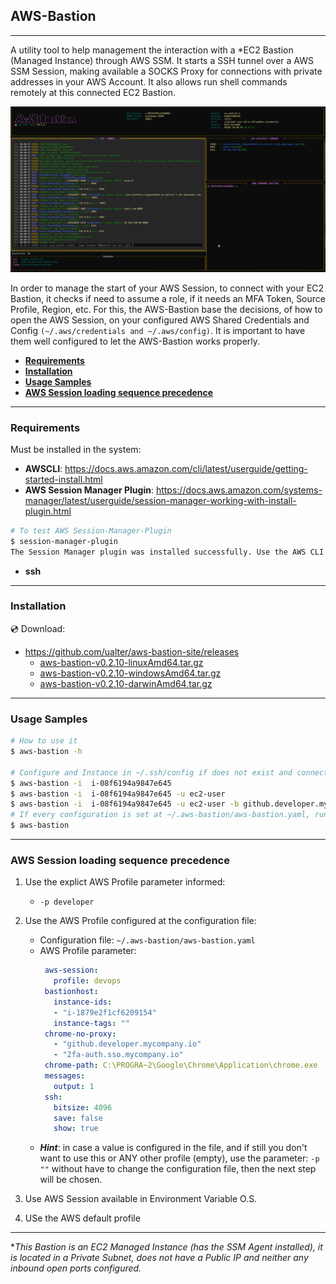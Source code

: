 ## **AWS-Bastion**
---
A utility tool to help management the interaction with a *EC2 Bastion (Managed Instance) through AWS SSM. It starts a SSH tunnel over a AWS SSM Session, making available a SOCKS Proxy for connections with private addresses in your AWS Account. It also allows run shell commands remotely at this connected EC2 Bastion.

![AWS Bastion](./docs/screenshot_1.png)

In order to manage the start of your AWS Session, to connect with your EC2 Bastion, it checks if need to assume a role, if it needs an MFA Token, Source Profile, Region, etc. For this, the AWS-Bastion base the decisions, of how to open the AWS Session, on your configured AWS Shared Credentials and Config ```(~/.aws/credentials and ~/.aws/config)```. It is important to have them well configured to let the AWS-Bastion works properly. 


  - [**Requirements**](#requirements)
  - [**Installation**](#installation)
  - [**Usage Samples**](#usage-samples)
  - [**AWS Session loading sequence precedence**](#aws-session-loading-sequence-precedence)

--- 

### **Requirements**
Must be installed in the system:
- **AWSCLI**: https://docs.aws.amazon.com/cli/latest/userguide/getting-started-install.html
- **AWS Session Manager Plugin**: https://docs.aws.amazon.com/systems-manager/latest/userguide/session-manager-working-with-install-plugin.html
```bash
# To test AWS Session-Manager-Plugin
$ session-manager-plugin
The Session Manager plugin was installed successfully. Use the AWS CLI to start a session.
```
- **ssh** 

---

### **Installation**

:cd: Download:
- https://github.com/ualter/aws-bastion-site/releases
  - [aws-bastion-v0.2.10-linuxAmd64.tar.gz](https://github.com/ualter/aws-bastion-site/releases/download/v0.2.10/aws-bastion-v0.2.10-linuxAmd64.tar.gz)
  - [aws-bastion-v0.2.10-windowsAmd64.tar.gz](https://github.com/ualter/aws-bastion-site/releases/download/v0.2.10/aws-bastion-v0.2.10-windowsAmd64.tar.gz)
  - [aws-bastion-v0.2.10-darwinAmd64.tar.gz](https://github.com/ualter/aws-bastion-site/releases/download/v0.2.10/aws-bastion-v0.2.10-darwinAmd64.tar.gz)

---

### **Usage Samples**

```bash
# How to use it
$ aws-bastion -h

# Configure and Instance in ~/.ssh/config if does not exist and connect to it
$ aws-bastion -i  i-08f6194a9847e645
$ aws-bastion -i  i-08f6194a9847e645 -u ec2-user
$ aws-bastion -i  i-08f6194a9847e645 -u ec2-user -b github.developer.mycompany.io
# If every configuration is set at ~/.aws-bastion/aws-bastion.yaml, runs only:
$ aws-bastion
```

---

### **AWS Session loading sequence precedence**
1. Use the explict AWS Profile parameter informed: 
   - `-p developer`
2. Use the AWS Profile configured at the configuration file:
   - Configuration file: `~/.aws-bastion/aws-bastion.yaml`
   - AWS Profile parameter:
     ```yaml
      aws-session:
        profile: devops
      bastionhost:
        instance-ids:
        - "i-1879e2f1cf6209154"
        instance-tags: ""
      chrome-no-proxy:
        - "github.developer.mycompany.io"
        - "2fa-auth.sso.mycompany.io"  
      chrome-path: C:\PROGRA~2\Google\Chrome\Application\chrome.exe
      messages:
        output: 1
      ssh:
        bitsize: 4096
        save: false
        show: true
     ```
    - ***Hint***: in case a value is configured in the file, and if still you don't want to use this or ANY other profile (empty), use the parameter: `-p ""` without have to change the configuration file, then the next step will be chosen.
  
3. Use AWS Session available in Environment Variable O.S.
   
4. USe the AWS default profile

---

**This Bastion is an EC2 Managed Instance (has the SSM Agent installed), it is located in a Private Subnet, does not have a Public IP and neither any inbound open ports configured.*